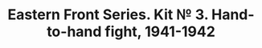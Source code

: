 ---
layout: product
title: "Eastern Front Series. Kit № 3. Hand-to-hand fight, 1941-1942 "
price: "950" 
desc: "1/35 Figura"
img_path: "/assets/img/MBLTD3524.webp"
brand: "MasterBox"
available: false
special_offer: false
new: false
soon: false
cat: "010000"
subcat: "015300"
subsubcat: "0N/A"
sifra: "MBLTD3524"
popular: false
---